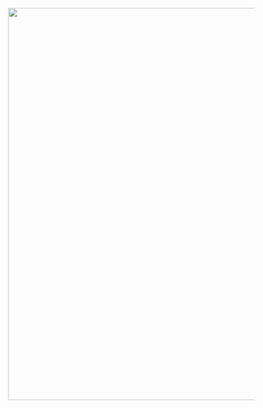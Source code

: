 <img align="center" width="800"
src="https://lh4.googleusercontent.com/D8npPD7ghu0wDVGp7QEmyfzjktuesNqKDLPuBMVOaLYmfmwMqh1XJE3GKBDSq2taNdE=w2400">
